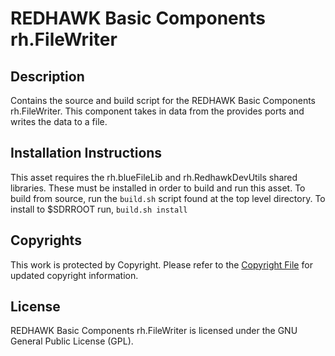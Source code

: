 # REDHAWK Basic Components rh.FileWriter

## Description

Contains the source and build script for the REDHAWK Basic Components rh.FileWriter. This component takes in data from the provides ports and writes the data to a file. 

## Installation Instructions
This asset requires the rh.blueFileLib and rh.RedhawkDevUtils shared libraries. These must be installed in order to build and run this asset.
To build from source, run the `build.sh` script found at the top level directory. To install to $SDRROOT run, `build.sh install`

## Copyrights

This work is protected by Copyright. Please refer to the [Copyright File](COPYRIGHT) for updated copyright information.

## License

REDHAWK Basic Components rh.FileWriter is licensed under the GNU General Public License (GPL).
